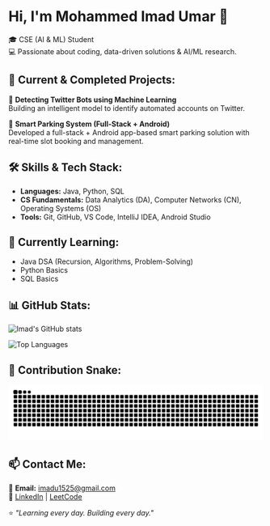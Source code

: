 # Hi, I'm Mohammed Imad Umar 👋
🎓 CSE (AI & ML) Student  
💻 Passionate about coding, data-driven solutions & AI/ML research.

## 🔭 Current & Completed Projects:
🚀 **Detecting Twitter Bots using Machine Learning**  
Building an intelligent model to identify automated accounts on Twitter.

📱 **Smart Parking System (Full-Stack + Android)**  
Developed a full-stack + Android app-based smart parking solution with real-time slot booking and management.

## 🛠️ Skills & Tech Stack:
- **Languages:** Java, Python, SQL  
- **CS Fundamentals:** Data Analytics (DA), Computer Networks (CN), Operating Systems (OS)  
- **Tools:** Git, GitHub, VS Code, IntelliJ IDEA, Android Studio  

## 🌱 Currently Learning:
- Java DSA (Recursion, Algorithms, Problem-Solving)  
- Python Basics  
- SQL Basics  

## 📊 GitHub Stats:
![Imad's GitHub stats](https://github-readme-stats.vercel.app/api?username=mohammed-imad-umar&show_icons=true&theme=tokyonight)  

![Top Languages](https://github-readme-stats.vercel.app/api/top-langs/?username=mohammed-imad-umar&layout=compact&theme=tokyonight)

## 🐍 Contribution Snake:
![snake gif](https://github.com/mohammed-imad-umar/mohammed-imad-umar/blob/output/github-contribution-grid-snake.svg)

## 📫 Contact Me:
📧 **Email:** imadu1525@gmail.com  
🔗 [LinkedIn](https://www.linkedin.com/) | [LeetCode](https://leetcode.com/)  

⭐ *"Learning every day. Building every day."*
